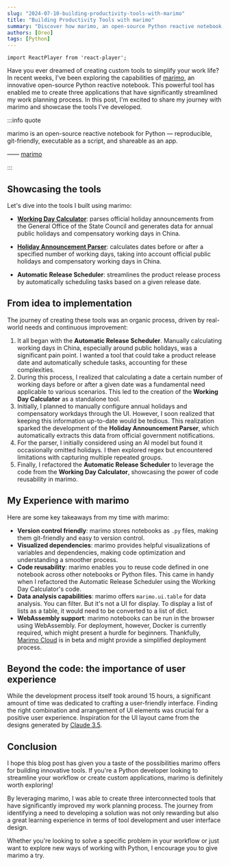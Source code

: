 ```yaml
---
slug: "2024-07-10-building-productivity-tools-with-marimo"
title: "Building Productivity Tools with marimo"
summary: "Discover how marimo, an open-source Python reactive notebook, can revolutionize your workflow. This post describes the journey in creating three powerful productivity tools: a Working Day Calculator, a Holiday Announcement Parser, and an Automatic Release Scheduler."
authors: [Oreo]
tags: [Python]
---
```


```mdx-code-block
import ReactPlayer from 'react-player';
```

Have you ever dreamed of creating custom tools to simplify your work life? In recent weeks, I've been exploring the capabilities of [marimo](https://marimo.io), an innovative open-source Python reactive notebook. This powerful tool has enabled me to create three applications that have significantly streamlined my work planning process. In this post, I'm excited to share my journey with marimo and showcase the tools I've developed.

:::info quote

marimo is an open-source reactive notebook for Python — reproducible, git-friendly, executable as a script, and shareable as an app.

—— [marimo](https://marimo.io)

:::

<!-- truncate -->

## Showcasing the tools

Let's dive into the tools I built using marimo:

- [**Working Day Calculator**](https://tool.oreo.life/workcalc/): parses official holiday announcements from the General Office of the State Council and generates data for annual public holidays and compensatory working days in China.

    <ReactPlayer playing controls url='/img/workcalc-demo.mp4' width="100%" height="auto" />

- [**Holiday Announcement Parser**](https://tool.oreo.life/holiparse/): calculates dates before or after a specified number of working days, taking into account official public holidays and compensatory working days in China.

    <ReactPlayer playing controls url='/img/holiparse-demo.mp4' width="100%" height="auto" />

- **Automatic Release Scheduler**: streamlines the product release process by automatically scheduling tasks based on a given release date.

    <ReactPlayer playing controls url='/img/autosched-demo.mp4' width="100%" height="auto" />

## From idea to implementation

The journey of creating these tools was an organic process, driven by real-world needs and continuous improvement:

1. It all began with the **Automatic Release Scheduler**. Manually calculating working days in China, especially around public holidays, was a significant pain point. I wanted a tool that could take a product release date and automatically schedule tasks, accounting for these complexities.
2. During this process, I realized that calculating a date a certain number of working days before or after a given date was a fundamental need applicable to various scenarios. This led to the creation of the **Working Day Calculator** as a standalone tool.
3. Initially, I planned to manually configure annual holidays and compensatory workdays through the UI. However, I soon realized that keeping this information up-to-date would be tedious. This realization sparked the development of the **Holiday Announcement Parser**, which automatically extracts this data from official government notifications.
4. For the parser, I initially considered using an AI model but found it occasionally omitted holidays. I then explored regex but encountered limitations with capturing multiple repeated groups.
5. Finally, I refactored the **Automatic Release Scheduler** to leverage the code from the **Working Day Calculator**, showcasing the power of code reusability in marimo.

## My Experience with marimo

Here are some key takeaways from my time with marimo:

- **Version control friendly**: marimo stores notebooks as `.py` files, making them git-friendly and easy to version control.
- **Visualized dependencies**: marimo provides helpful visualizations of variables and dependencies, making code optimization and understanding a smoother process.
- **Code reusability**: marimo enables you to reuse code defined in one notebook across other notebooks or Python files. This came in handy when I refactored the Automatic Release Scheduler using the Working Day Calculator's code.
- **Data analysis capabilities**: marimo offers `marimo.ui.table` for data analysis. You can filter. But it's not a UI for display. To display a list of lists as a table, it would need to be converted to a list of dict.
- **WebAssembly support**: marimo notebooks can be run in the browser using WebAssembly. For deployment, however, Docker is currently required, which might present a hurdle for beginners. Thankfully, [Marimo Cloud](https://docs.marimo.io/guides/deploying/deploying_marimo_cloud.html) is in beta and might provide a simplified deployment process.

## Beyond the code: the importance of user experience

While the development process itself took around 15 hours, a significant amount of time was dedicated to crafting a user-friendly interface. Finding the right combination and arrangement of UI elements was crucial for a positive user experience. Inspiration for the UI layout came from the designs generated by [Claude 3.5](https://www.anthropic.com/news/claude-3-5-sonnet).

## Conclusion

I hope this blog post has given you a taste of the possibilities marimo offers for building innovative tools. If you're a Python developer looking to streamline your workflow or create custom applications, marimo is definitely worth exploring!

By leveraging marimo, I was able to create three interconnected tools that have significantly improved my work planning process. The journey from identifying a need to developing a solution was not only rewarding but also a great learning experience in terms of tool development and user interface design.

Whether you're looking to solve a specific problem in your workflow or just want to explore new ways of working with Python, I encourage you to give marimo a try.
